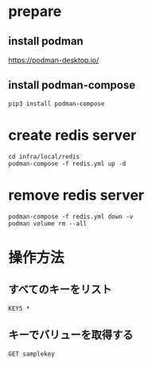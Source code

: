 # prepare
## install podman
https://podman-desktop.io/

## install podman-compose
```
pip3 install podman-compose
```

# create redis server
```
cd infra/local/redis
podman-compose -f redis.yml up -d
```
# remove redis server
```
podman-compose -f redis.yml down -v
podman volume rm --all
```
# 操作方法
## すべてのキーをリスト
```
KEYS *
```
## キーでバリューを取得する
```
GET samplekey
```
